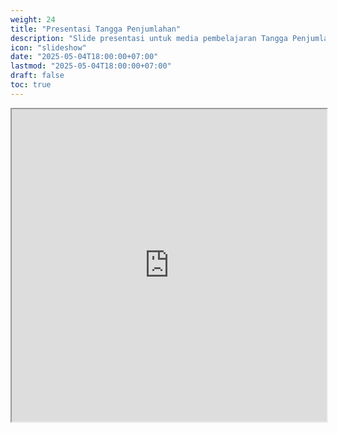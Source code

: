 ```yaml
---
weight: 24
title: "Presentasi Tangga Penjumlahan"
description: "Slide presentasi untuk media pembelajaran Tangga Penjumlahan"
icon: "slideshow"
date: "2025-05-04T18:00:00+07:00"
lastmod: "2025-05-04T18:00:00+07:00"
draft: false
toc: true
---
```


<iframe src="https://docs.google.com/presentation/d/e/2PACX-1vQt6AfIbTo90KuvXCPN8swrf2X3qIPq-CuCz256Rr0rsBcmBpQE0LGOBY9Qa4OL5A/pubembed?start=false&loop=false" width="100%" height="500px" class="w-full h-full md:h-[900px]"></iframe>
